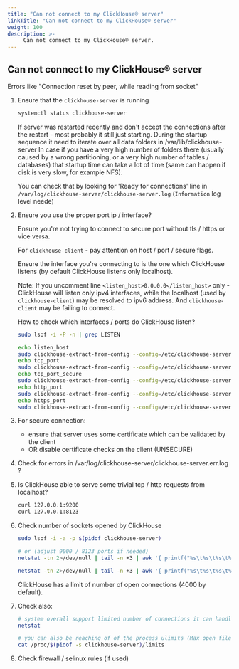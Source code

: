 ```yaml
---
title: "Can not connect to my ClickHouse® server"
linkTitle: "Can not connect to my ClickHouse® server"
weight: 100
description: >-
     Can not connect to my ClickHouse® server.
---
```


## Can not connect to my ClickHouse® server

Errors like 
"Connection reset by peer, while reading from socket"

1. Ensure that the `clickhouse-server` is running

   ```sh
   systemctl status clickhouse-server
   ```

   If server was restarted recently and don't accept the connections after the restart - most probably it still just starting. 
   During the startup sequence it need to iterate over all data folders in /var/lib/clickhouse-server 
   In case if you have a very high number of folders there (usually caused by a wrong partitioning, or a very high number of tables / databases)
   that startup time can take a lot of time (same can happen if disk is very slow, for example NFS).
   
   You can check that by looking for 'Ready for connections' line in `/var/log/clickhouse-server/clickhouse-server.log` (`Information` log level neede)
   
2. Ensure you use the proper port ip / interface?

   Ensure you're not trying to connect to secure port without tls / https or vice versa.

   For `clickhouse-client` - pay attention on host / port / secure flags.

   Ensure the interface you're connecting to is the one which ClickHouse listens (by default ClickHouse listens only localhost).

   Note: If you uncomment line `<listen_host>0.0.0.0</listen_host>` only - ClickHouse will listen only ipv4 interfaces,
   while the localhost (used by `clickhouse-client`) may be resolved to ipv6 address. And `clickhouse-client` may be failing to connect.


   How to check which interfaces / ports do ClickHouse listen?

   ```sh
   sudo lsof -i -P -n | grep LISTEN

   echo listen_host
   sudo clickhouse-extract-from-config --config=/etc/clickhouse-server/config.xml --key=listen_host
   echo tcp_port
   sudo clickhouse-extract-from-config --config=/etc/clickhouse-server/config.xml --key=tcp_port
   echo tcp_port_secure
   sudo clickhouse-extract-from-config --config=/etc/clickhouse-server/config.xml --key=tcp_port_secure
   echo http_port
   sudo clickhouse-extract-from-config --config=/etc/clickhouse-server/config.xml --key=http_port
   echo https_port
   sudo clickhouse-extract-from-config --config=/etc/clickhouse-server/config.xml --key=https_port
   ```

3. For secure connection:
   - ensure that server uses some certificate which can be validated by the client
   - OR disable certificate checks on the client (UNSECURE)

4. Check for errors in /var/log/clickhouse-server/clickhouse-server.err.log ?

5. Is ClickHouse able to serve some trivial tcp / http requests from localhost?

   ```sh
   curl 127.0.0.1:9200
   curl 127.0.0.1:8123
   ```

6. Check number of sockets opened by ClickHouse

   ```sh
   sudo lsof -i -a -p $(pidof clickhouse-server)
   
   # or (adjust 9000 / 8123 ports if needed)
   netstat -tn 2>/dev/null | tail -n +3 | awk '{ printf("%s\t%s\t%s\t%s\t%s\t%s\n", $1, $2, $3, $4, $5, $6) }' | clickhouse-local -S "Proto String, RecvQ Int64, SendQ Int64, LocalAddress String, ForeignAddress String, State LowCardinality(String)" --query="SELECT * FROM table WHERE LocalAddress like '%:9000' FORMAT PrettyCompact"
   
   netstat -tn 2>/dev/null | tail -n +3 | awk '{ printf("%s\t%s\t%s\t%s\t%s\t%s\n", $1, $2, $3, $4, $5, $6) }' | clickhouse-local -S "Proto String, RecvQ Int64, SendQ Int64, LocalAddress String, ForeignAddress String, State LowCardinality(String)" --query="SELECT * FROM table WHERE LocalAddress like '%:8123' FORMAT PrettyCompact"
   ```

   ClickHouse has a limit of number of open connections (4000 by default).

7. Check also:

   ```sh
   # system overall support limited number of connections it can handle
   netstat
   
   # you can also be reaching of of the process ulimits (Max open files)
   cat /proc/$(pidof -s clickhouse-server)/limits
   ```

8. Check firewall / selinux rules (if used)
